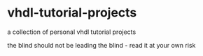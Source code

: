 # vhdl-tutorial-projects
a collection of personal vhdl tutorial projects

the blind should not be leading the blind - read it at your own risk
